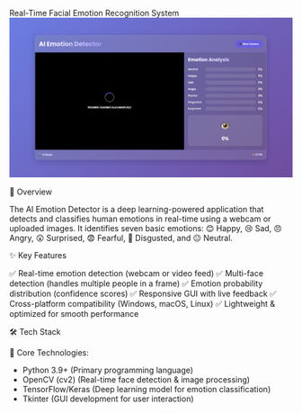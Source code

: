 Real-Time Facial Emotion Recognition System
![Screenshot](test.png)


📌 Overview

The AI Emotion Detector is a deep learning-powered application that detects and classifies human emotions in real-time using a webcam or uploaded images. It identifies seven basic emotions: 😊 Happy, 😢 Sad, 😠 Angry, 😲 Surprised, 😨 Fearful, 🤢 Disgusted, and 😐 Neutral.

✨ Key Features

✅ Real-time emotion detection (webcam or video feed)
✅ Multi-face detection (handles multiple people in a frame)
✅ Emotion probability distribution (confidence scores)
✅ Responsive GUI with live feedback
✅ Cross-platform compatibility (Windows, macOS, Linux)
✅ Lightweight & optimized for smooth performance


🛠 Tech Stack

🔹 Core Technologies:
* Python 3.9+ (Primary programming language)
* OpenCV (cv2) (Real-time face detection & image processing)
* TensorFlow/Keras (Deep learning model for emotion classification)
* Tkinter (GUI development for user interaction)
